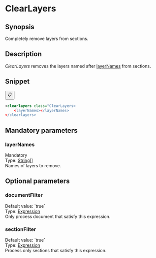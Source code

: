 <h1 class="module">ClearLayers</h1>

## Synopsis

Completely remove layers from sections.

## Description

 *ClearLayers* removes the layers named after <a href="#layerNames" class="param">layerNames</a> from sections.

## Snippet



<button class="copy-code-button" title="Copy to clipboard" onclick="copy_code(this)">📋</button>
```xml
<clearlayers class="ClearLayers>
    <layerNames></layerNames>
</clearlayers>
```

## Mandatory parameters

<h3 id="layerNames" class="param">layerNames</h3>

<div class="param-level param-level-mandatory">Mandatory
</div>
<div class="param-type">Type: <a href="../converter/java.lang.String%5B%5D" class="converter">String[]</a>
</div>
Names of layers to remove.

## Optional parameters

<h3 id="documentFilter" class="param">documentFilter</h3>

<div class="param-level param-level-default-value">Default value: `true`
</div>
<div class="param-type">Type: <a href="../converter/fr.inra.maiage.bibliome.alvisnlp.core.corpus.expressions.Expression" class="converter">Expression</a>
</div>
Only process document that satisfy this expression.

<h3 id="sectionFilter" class="param">sectionFilter</h3>

<div class="param-level param-level-default-value">Default value: `true`
</div>
<div class="param-type">Type: <a href="../converter/fr.inra.maiage.bibliome.alvisnlp.core.corpus.expressions.Expression" class="converter">Expression</a>
</div>
Process only sections that satisfy this expression.

